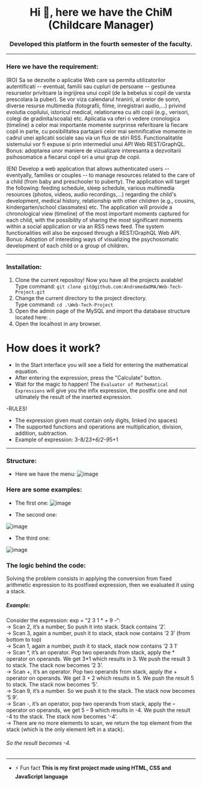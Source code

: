 <h1 align="center">Hi 👋, here we have the ChiM (Childcare Manager)</h1>
<h3 align="center">Developed this platform in the fourth semester of the faculty.</h3>

---

<h3 align="left">Here we have the requirement:</h3>

(RO) Sa se dezvolte o aplicatie Web care sa permita utilizatorilor autentificati -- eventual, familii sau cupluri de persoane -- gestiunea resurselor privitoare la ingrijirea unui copil (de la bebelus si copil de varsta prescolara la puber). Se vor viza calendarul hranirii, al orelor de somn, diverse resurse multimedia (fotografii, filme, inregistrari audio,...) privind evolutia copilului, istoricul medical, relationarea cu alti copii (e.g., verisori, colegi de gradinita/scoala) etc. Aplicatia va oferi o vedere cronologica (timeline) a celor mai importante momente surprinse referitoare la fiecare copil in parte, cu posibilitatea partajarii celor mai semnificative momente in cadrul unei aplicatii sociale sau via un flux de stiri RSS. Functionalitatile sistemului vor fi expuse si prin intermediul unui API Web REST/GraphQL. Bonus: adoptarea unor maniere de vizualizare interesanta a dezvoltarii psihosomatice a fiecarui copil ori a unui grup de copii.

(EN) Develop a web application that allows authenticated users -- eventyally, families or couples -- to manage resources related to the care of a child (from baby and preschooler to puberty). The application will target the following: feeding schedule, sleep schedule, various multimedia resources (photos, videos, audio recordings,...) regarding the child's development, medical history, relationship with other children (e.g., cousins, kindergarten/school classmates) etc. The application will provide a chronological view (timeline) of the most important moments captured for each child, with the possibility of sharing the most significant moments within a social application or via an RSS news feed. The system functionalities will also be exposed through a REST/GraphQL Web API. Bonus: Adoption of interesting ways of visualizing the psychosomatic development of each child or a group of children.

---

<h3 align="left">Installation:</h3>

1. Clone the current repositoy! Now you have all the projects avalable!</br>
 Type command: ```git clone git@github.com:AndromedaOMA/Web-Tech-Project.git```
2. Change the current directory to the project directory.</br>
 Type command: ```cd .\Web-Tech-Project```
4. Open the admin page of the MySQL and import tha database structure located here: .</br>
6. Open the localhost in any browser.</br>


# How does it work?

- In the Start interface you will see a field for entering the mathematical equation.
- After entering the expression, press the "Calculate" button.
- Wait for the magic to happen! The ``Evaluator of Mathematical Expressions`` will give you the infix expression, the postfix one and not ultimately the result of the inserted expression.
  
-RULES!

- The expression given must contain only digits, linked (no spaces)
- The supported functions and operations are multiplication, division, addition, subtraction.
- Example of expression: 3-8/2*3+6/2-9*5+1

---

<h3 align="left">Structure:</h3>

- Here we have the menu:
![image](https://github.com/AndromedaOMA/Rust-Language---Projects/assets/116078879/201c45a7-3597-4052-bf4d-0767b92e7044)

<h3 align="left">Here are some examples:</h3>

- The first one:
![image](https://github.com/AndromedaOMA/Rust-Language---Projects/assets/116078879/d2fc8d9e-1714-4dc6-99cc-422bb4eb5083)

- The second one:
  
![image](https://github.com/AndromedaOMA/Rust-Language---Projects/assets/116078879/e9c0dc0c-ced3-428e-8343-d7f7f3a845a2)

- The third one:

![image](https://github.com/AndromedaOMA/Rust-Language---Projects/assets/116078879/d6de001a-11bf-44eb-abcb-e5280049c69a)


<h3 align="left">The logic behind the code:</h3>
  Solving the problem consists in applying the conversion from fixed arithmetic expression to its postfixed expression, then we evaluated it using a stack.
  <h5>Example:</h5>
  Consider the expression: exp = “2 3 1 * + 9 -“:</br>
    -> Scan 2, it’s a number, So push it into stack. Stack contains ‘2’.</br>
    -> Scan 3, again a number, push it to stack, stack now contains ‘2 3’ (from bottom to top) </br>
    -> Scan 1, again a number, push it to stack, stack now contains ‘2 3 1’ </br>
    -> Scan *, it’s an operator. Pop two operands from stack, apply the * operator on operands. We get 3*1 which results in 3. We push the result 3 to stack. The stack now becomes ‘2 3’.</br>
    -> Scan +, it’s an operator. Pop two operands from stack, apply the + operator on operands. We get 3 + 2 which results in 5. We push the result 5 to stack. The stack now becomes ‘5’.</br>
    -> Scan 9, it’s a number. So we push it to the stack. The stack now becomes ‘5 9’.</br>
    -> Scan -, it’s an operator, pop two operands from stack, apply the – operator on operands, we get 5 – 9 which results in -4. We push the result -4 to the stack. The stack now becomes ‘-4’.</br>
    -> There are no more elements to scan, we return the top element from the stack (which is the only element left in a stack).</br>
    <h6>So the result becomes -4.</h6>

---

- ⚡ Fun fact **This is my first project made using HTML, CSS and JavaScript language**
